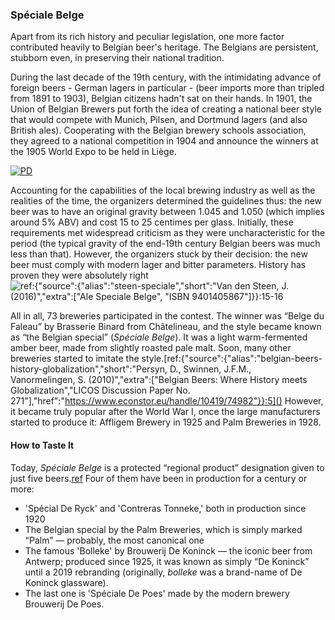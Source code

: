 ### Spéciale Belge

Apart from its rich history and peculiar legislation, one more factor contributed heavily to Belgian beer's heritage. The Belgians are persistent, stubborn even, in preserving their national tradition.

During the last decade of the 19th century, with the intimidating advance of foreign beers - German lagers in particular - (beer imports more than tripled from 1891 to 1903), Belgian citizens hadn't sat on their hands. In 1901, the Union of Belgian Brewers put forth the idea of creating a national beer style that would compete with Munich, Pilsen, and Dortmund lagers (and also British ales). Cooperating with the Belgian brewery schools association, they agreed to a national competition in 1904 and announce the winners at the 1905 World Expo to be held in Liège.

[![PD](/img/liege-expo-1905.jpg "Official poster of the 1905 World Expo in Liege")](https://commons.wikimedia.org/wiki/File:Affiche_1905.jpg)

Accounting for the capabilities of the local brewing industry as well as the realities of the time, the organizers determined the guidelines thus: the new beer was to have an original gravity between 1.045 and 1.050 (which implies around 5% ABV) and cost 15 to 25 centimes per glass. Initially, these requirements met widespread criticism as they were uncharacteristic for the period (the typical gravity of the end-19th century Belgian beers was much less than that). However, the organizers stuck by their decision: the new beer must comply with modern lager and bitter parameters. History has proven they were absolutely right![ref:{"source":{"alias":"steen-speciale","short":"Van den Steen, J. (2016)","extra":["Ale Speciale Belge", "ISBN 9401405867"]}}:15-16]()

All in all, 73 breweries participated in the contest. The winner was “Belge du Faleau” by Brasserie Binard from Châtelineau, and the style became known as “the Belgian special” (*Spéciale Belge*). It was a light warm-fermented amber beer, made from slightly roasted pale malt. Soon, many other breweries started to imitate the style.[ref:{"source":{"alias":"belgian-beers-history-globalization","short":"Persyn, D., Swinnen, J.F.M., Vanormelingen, S. (2010)","extra":["Belgian Beers: Where History meets Globalization","LICOS Discussion Paper No. 271"],"href":"https://www.econstor.eu/handle/10419/74982"}}:5]() However, it became truly popular after the World War I, once the large manufacturers started to produce it: Affligem Brewery in 1925 and Palm Breweries in 1928.

#### How to Taste It

Today, *Spéciale Belge* is a protected “regional product” designation given to just five beers.[ref](https://www.streekproduct.be/weetjes/amberkleurige-speciale-belge-ale-bieren-behoren-tot-onze-rijke-biertraditie) Four of them have been in production for a century or more:

  * 'Spécial De Ryck' and 'Contreras Tonneke,' both in production since 1920
  * The Belgian special by the Palm Breweries, which is simply marked “Palm” — probably, the most canonical one
  * The famous 'Bolleke' by Brouwerij De Koninck — the iconic beer from Antwerp; produced since 1925, it was known as simply “De Koninck” until a 2019 rebranding (originally, *bolleke* was a brand-name of De Koninck glassware).
  * The last one is 'Spéciale De Poes' made by the modern brewery Brouwerij De Poes.